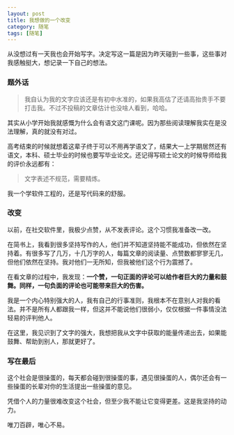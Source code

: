 ```yaml
---
layout: post
title: 我想做的一个改变
category: 随笔
tags: [随笔]
---
```


从没想过有一天我也会开始写字。决定写这一篇是因为昨天碰到一些事，这些事对我感触挺大，想记录一下自己的想法。

### 题外话

>我自认为我的文字应该还是有初中水准的，如果我高估了还请高抬贵手不要打击我。不过不投稿的文章估计也没啥人看到，哈哈。

其实从小学开始我就感慨为什么会有语文这门课呢。因为那些阅读理解我实在是没法理解，真的就没有对过。

高考结束的时候就想着这辈子终于可以不用再学语文了，结果大一上学期居然还有语文，本科、硕士毕业的时候也要写毕业论文。还记得写硕士论文的时候导师给我的评价永远都有：
>文字表述不规范，需要精炼。

我一个学软件工程的，还是写代码来的舒服。

### 改变

以前，在社交软件里，我极少点赞，从不发表评论。这个习惯我准备改一改。

在简书上，我看到很多坚持写作的人，他们并不知道坚持能不能成功，但依然在坚持着。有很多写了几万，十几万字的人，每篇文章的阅读量、点赞数都寥寥无几，但他们依然在坚持。我对他们一无所知，但我被他们这个行为震撼了。

在看文章的过程中，我发现：**一个赞，一句正面的评论可以给作者巨大的力量和鼓舞。同样，一句负面的评论也可能带来巨大的伤害。**

我是一个内心特别强大的人，我有自己的行事准则，我根本不在意别人对我的看法。并不是所有人都跟我一样，但这并不能说他们很弱小，仅仅根据一件事情没法轻易的评判他人。

在这里，我见识到了文字的强大，我想把我从文字中获取的能量传递出去，如果能鼓舞、帮助到别人，那就更好了。

### 写在最后

这个社会是很操蛋的，每天都会碰到很操蛋的事，遇见很操蛋的人，偶尔还会有一些操蛋的长辈对你的生活提出一些操蛋的意见。

凭借个人的力量很难改变这个社会，但至少我不能让它变得更差。这是我坚持的动力。

唯刀百辟，唯心不易。